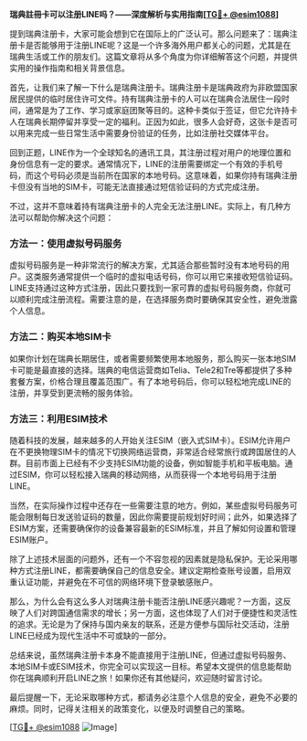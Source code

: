 **瑞典註冊卡可以注册LINE吗？——深度解析与实用指南[[TG💪+ @esim1088](https://t.me/s/esim1088)]**

提到瑞典注册卡，大家可能会想到它在国际上的广泛认可。那么问题来了：瑞典注册卡是否能够用于注册LINE呢？这是一个许多海外用户都关心的问题，尤其是在瑞典生活或工作的朋友们。这篇文章将从多个角度为你详细解答这个问题，并提供实用的操作指南和相关背景信息。

首先，让我们来了解一下什么是瑞典注册卡。瑞典注册卡是瑞典政府为非欧盟国家居民提供的临时居住许可文件。持有瑞典注册卡的人可以在瑞典合法居住一段时间，通常是为了工作、学习或家庭团聚等目的。这种卡类似于签证，但它允许持卡人在瑞典长期停留并享受一定的福利。正因为如此，很多人会好奇，这张卡是否可以用来完成一些日常生活中需要身份验证的任务，比如注册社交媒体平台。

回到正题，LINE作为一个全球知名的通讯工具，其注册过程对用户的地理位置和身份信息有一定的要求。通常情况下，LINE的注册需要绑定一个有效的手机号码，而这个号码必须是当前所在国家的本地号码。这意味着，如果你持有瑞典注册卡但没有当地的SIM卡，可能无法直接通过短信验证码的方式完成注册。

不过，这并不意味着持有瑞典注册卡的人完全无法注册LINE。实际上，有几种方法可以帮助你解决这个问题：

### 方法一：使用虚拟号码服务

虚拟号码服务是一种非常流行的解决方案，尤其适合那些暂时没有本地号码的用户。这类服务通常提供一个临时的虚拟电话号码，你可以用它来接收短信验证码。LINE支持通过这种方式注册，因此只要找到一家可靠的虚拟号码服务商，你就可以顺利完成注册流程。需要注意的是，在选择服务商时要确保其安全性，避免泄露个人信息。

### 方法二：购买本地SIM卡

如果你计划在瑞典长期居住，或者需要频繁使用本地服务，那么购买一张本地SIM卡可能是最直接的选择。瑞典的电信运营商如Telia、Tele2和Tre等都提供了多种套餐方案，价格合理且覆盖范围广。有了本地号码后，你可以轻松地完成LINE的注册，并享受到更流畅的服务体验。

### 方法三：利用ESIM技术

随着科技的发展，越来越多的人开始关注ESIM（嵌入式SIM卡）。ESIM允许用户在不更换物理SIM卡的情况下切换网络运营商，非常适合经常旅行或跨国居住的人群。目前市面上已经有不少支持ESIM功能的设备，例如智能手机和平板电脑。通过ESIM，你可以轻松接入瑞典的移动网络，从而获得一个本地号码用于注册LINE。

当然，在实际操作过程中还存在一些需要注意的地方。例如，某些虚拟号码服务可能会限制每日发送验证码的数量，因此你需要提前规划好时间；此外，如果选择了ESIM方案，还需要确保你的设备兼容最新的ESIM标准，并且了解如何设置和管理ESIM账户。

除了上述技术层面的问题外，还有一个不容忽视的因素就是隐私保护。无论采用哪种方式注册LINE，都需要确保自己的信息安全。建议定期检查账号设置，启用双重认证功能，并避免在不可信的网络环境下登录敏感账户。

那么，为什么会有这么多人对瑞典注册卡能否注册LINE感兴趣呢？一方面，这反映了人们对跨国通信需求的增长；另一方面，这也体现了人们对于便捷性和灵活性的追求。无论是为了保持与国内亲友的联系，还是方便参与国际社交活动，注册LINE已经成为现代生活中不可或缺的一部分。

总结来说，虽然瑞典注册卡本身不能直接用于注册LINE，但通过虚拟号码服务、本地SIM卡或ESIM技术，你完全可以实现这一目标。希望本文提供的信息能帮助你在瑞典顺利开启LINE之旅！如果你还有其他疑问，欢迎随时留言讨论。

最后提醒一下，无论采取哪种方式，都请务必注意个人信息的安全，避免不必要的麻烦。同时，记得关注相关的政策变化，以便及时调整自己的策略。

[[TG💪+ @esim1088](https://t.me/s/esim1088) ![Image](https://i.postimg.cc/4NQfJmqS/Snipaste-2025-05-13-00-14-12.png)]